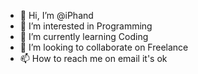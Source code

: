 - 👋 Hi, I’m @iPhand
- 👀 I’m interested in Programming
- 🌱 I’m currently learning Coding
- 💞️ I’m looking to collaborate on Freelance
- 📫 How to reach me on email it's ok

<!---
iPhand/iPhand is a ✨ special ✨ repository because its `README.md` (this file) appears on your GitHub profile.
You can click the Preview link to take a look at your changes.
--->
